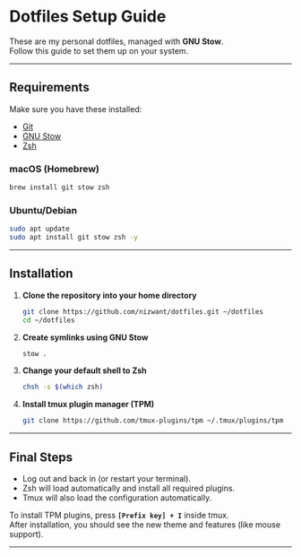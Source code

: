 # Dotfiles Setup Guide

These are my personal dotfiles, managed with **GNU Stow**.  
Follow this guide to set them up on your system.

---

## Requirements

Make sure you have these installed:

- [Git](https://git-scm.com/)  
- [GNU Stow](https://www.gnu.org/software/stow/)  
- [Zsh](https://www.zsh.org/)  

### macOS (Homebrew)

```bash
brew install git stow zsh
```

### Ubuntu/Debian

```bash
sudo apt update
sudo apt install git stow zsh -y
```

---

## Installation

1. **Clone the repository into your home directory**

    ```bash
    git clone https://github.com/nizwant/dotfiles.git ~/dotfiles
    cd ~/dotfiles
    ```

2. **Create symlinks using GNU Stow**

    ```bash
    stow .
    ```

3. **Change your default shell to Zsh**

    ```bash
    chsh -s $(which zsh)
    ```

4. **Install tmux plugin manager (TPM)**

    ```bash
    git clone https://github.com/tmux-plugins/tpm ~/.tmux/plugins/tpm
    ```

---

## Final Steps

- Log out and back in (or restart your terminal).  
- Zsh will load automatically and install all required plugins.  
- Tmux will also load the configuration automatically.  

To install TPM plugins, press **`[Prefix key] + I`** inside tmux.  
After installation, you should see the new theme and features (like mouse support).

---
